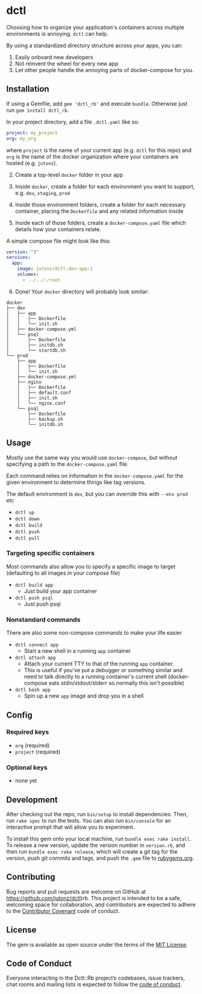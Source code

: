 # dctl

Choosing how to organize your application's containers across multiple environments is annoying. `dctl` can help.

By using a standardized directory structure across your apps, you can:
1. Easily onboard new developers
2. Not reinvent the wheel for every new app
3. Let other people handle the annoying parts of docker-compose for you.

## Installation

If using a Gemfile, add `gem 'dctl_rb'` and execute `bundle`. Otherwise just run `gem install dctl_rb`.

In your project directory, add a file `.dctl.yaml` like so:

```yaml
project: my_project
org: my_org
```

where `project` is the name of your current app (e.g. `dctl` for this repo) and `org` is the name of the docker organization where your containers are hosted (e.g. `jutonz`).

2. Create a top-level `docker` folder in your app

3. Inside `docker`, create a folder for each environment you want to support, e.g. `dev`, `staging`, `prod`

4. Inside those environment folders, create a folder for each necessary container, placing the `Dockerfile` and any related information inside

5. Inside each of those folders, create a `docker-compose.yaml` file which details how your containers relate.

A simple compose file might look like this:

```yaml
version: "3"
services:
  app:
    image: jutonz/dctl-dev-app:1
    volumes:
      - ../../:/root
```

6. Done! Your `docker` directory will probably look similar:

```
docker
├── dev
│   ├── app
│   │   ├── Dockerfile
│   │   └── init.sh
│   ├── docker-compose.yml
│   └── psql
│       ├── Dockerfile
│       ├── initdb.sh
│       └── startdb.sh
└── prod
    ├── app
    │   ├── Dockerfile
    │   └── init.sh
    ├── docker-compose.yml
    ├── nginx
    │   ├── Dockerfile
    │   ├── default.conf
    │   ├── init.sh
    │   └── nginx.conf
    └── psql
        ├── Dockerfile
        ├── backup.sh
        └── initdb.sh
```

## Usage

Mostly use the same way you would use `docker-compose`, but without specifying a path to the `docker-compose.yaml` file.

Each command relies on information in the `docker-compose.yaml` for the given environment to determine things like tag versions.

The default environment is `dev`, but you can override this with `--env prod` etc

* `dctl up`
* `dctl down`
* `dctl build`
* `dctl push`
* `dctl pull`


### Targeting specific containers

Most commands also allow you to specify a specific image to target (defaulting to all images in your compose file)

* `dctl build app`
  * Just build your app container
* `dctl push psql`
  * Just push psql

### Nonstandard commands

There are also some non-compose commands to make your life easier

* `dctl connect app`
  * Start a new shell in a running `app` container
* `dctl attach app`
  * Attach your current TTY to that of the running `app` container.
  * This is useful if you've put a debugger or something similar and need to talk directly to a running container's current shell (docker-compose eats stdin/stdout/stderr so normally this isn't possible)
* `dctl bash app`
  * Spin up a new `app` image and drop you in a shell

## Config

### Required keys
  * `org` (required)
  * `project` (required)

### Optional keys
  * none yet

## Development

After checking out the repo, run `bin/setup` to install dependencies. Then, run `rake spec` to run the tests. You can also run `bin/console` for an interactive prompt that will allow you to experiment.

To install this gem onto your local machine, run `bundle exec rake install`. To release a new version, update the version number in `version.rb`, and then run `bundle exec rake release`, which will create a git tag for the version, push git commits and tags, and push the `.gem` file to [rubygems.org](https://rubygems.org).

## Contributing

Bug reports and pull requests are welcome on GitHub at https://github.com/jutonz/dctl)rb. This project is intended to be a safe, welcoming space for collaboration, and contributors are expected to adhere to the [Contributor Covenant](http://contributor-covenant.org) code of conduct.

## License

The gem is available as open source under the terms of the [MIT License](https://opensource.org/licenses/MIT).

## Code of Conduct

Everyone interacting in the Dctl::Rb project’s codebases, issue trackers, chat rooms and mailing lists is expected to follow the [code of conduct](https://github.com/[USERNAME]/dctl-rb/blob/master/CODE_OF_CONDUCT.md).
